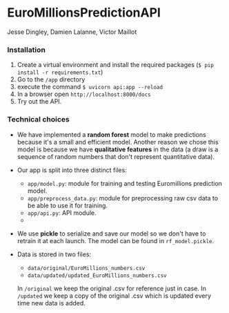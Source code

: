# EuroMillionsPredictionAPI
Jesse Dingley, Damien Lalanne, Victor Maillot

### Installation

1. Create a virtual environment and install the required packages (`$ pip install -r requirements.txt`)
2. Go to the `/app` directory
3. execute the command `$ uvicorn api:app --reload`
4. In a browser open `http://localhost:8000/docs`
5. Try out the API.

### Technical choices

- We have implemented a **random forest** model to make predictions because it's a small and efficient model. Another reason we chose this model is because we have **qualitative features** in the data (a draw is a sequence of random numbers that don't represent quantitative data).

- Our app is split into three distinct files:
    - `app/model.py`: module for training and testing Euromillions prediction model.
    - `app/preprocess_data.py`: module for preprocessing raw csv data to be able to use it for training.
    - `app/api.py`: API module.
    - 
- We use **pickle** to serialize and save our model so we don't have to retrain it at each launch. The model can be found in `rf_model.pickle`.

- Data is stored in two files:
   - `data/original/EuroMillions_numbers.csv`
   - `data/updated/updated_EuroMillions_numbers.csv`

   In `/original` we keep the original .csv for reference just in case.
   In  `/updated` we keep a copy of the original .csv which is updated  every time new data is added.
